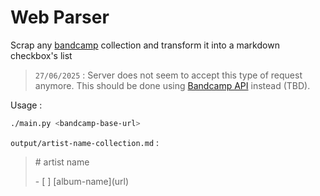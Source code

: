 # Web Parser

Scrap any [bandcamp](https://bandcamp.com/) collection and transform it into a markdown checkbox's list

> `27/06/2025` : Server does not seem to accept this type of request anymore. This should be done using [Bandcamp API](https://bandcamp.com/developer) instead (TBD).

Usage :

```bash
./main.py <bandcamp-base-url> 
```

`output/artist-name-collection.md` : 

>  \# artist name
>
> \- [ ] \[album-name](url)
